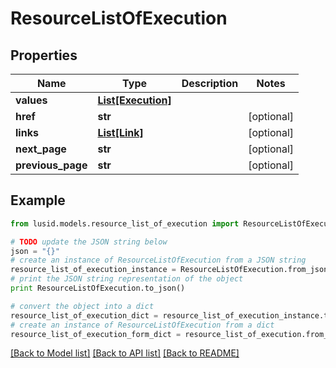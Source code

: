 # ResourceListOfExecution


## Properties
Name | Type | Description | Notes
------------ | ------------- | ------------- | -------------
**values** | [**List[Execution]**](Execution.md) |  | 
**href** | **str** |  | [optional] 
**links** | [**List[Link]**](Link.md) |  | [optional] 
**next_page** | **str** |  | [optional] 
**previous_page** | **str** |  | [optional] 

## Example

```python
from lusid.models.resource_list_of_execution import ResourceListOfExecution

# TODO update the JSON string below
json = "{}"
# create an instance of ResourceListOfExecution from a JSON string
resource_list_of_execution_instance = ResourceListOfExecution.from_json(json)
# print the JSON string representation of the object
print ResourceListOfExecution.to_json()

# convert the object into a dict
resource_list_of_execution_dict = resource_list_of_execution_instance.to_dict()
# create an instance of ResourceListOfExecution from a dict
resource_list_of_execution_form_dict = resource_list_of_execution.from_dict(resource_list_of_execution_dict)
```
[[Back to Model list]](../README.md#documentation-for-models) [[Back to API list]](../README.md#documentation-for-api-endpoints) [[Back to README]](../README.md)


